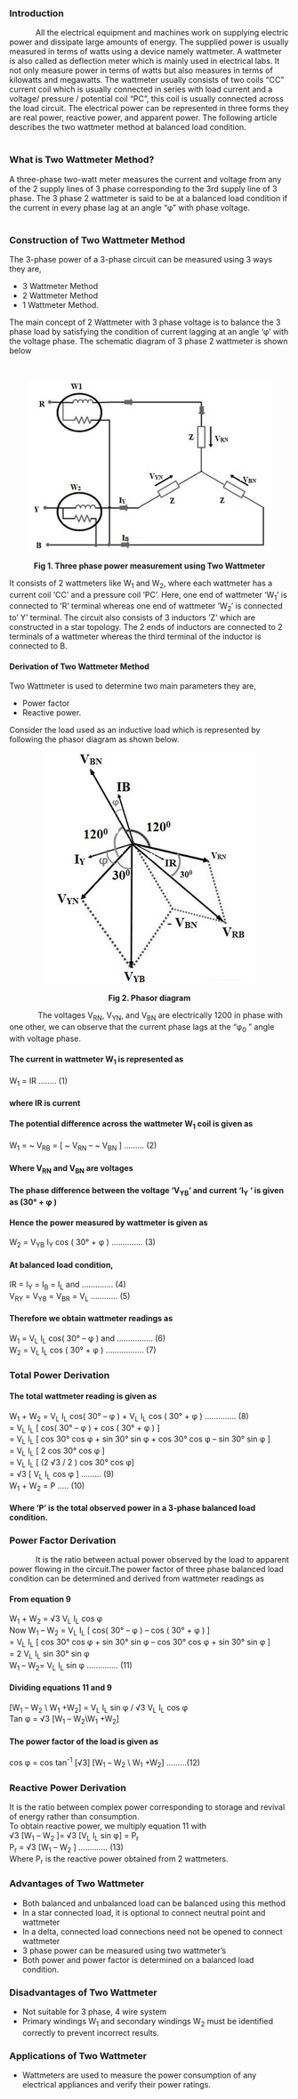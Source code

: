 ### Introduction
&nbsp;&nbsp;&nbsp;&nbsp;&nbsp;&nbsp;&nbsp;&nbsp;&nbsp;&nbsp;&nbsp;&nbsp;All the electrical equipment and machines work on supplying electric power and dissipate large amounts of energy. The supplied power is usually measured in terms of watts using a device namely wattmeter. A wattmeter is also called as deflection meter which is mainly used in electrical labs. It not only measure power in terms of watts but also measures in terms of kilowatts and megawatts. The wattmeter usually consists of two coils “CC” current coil which is usually connected in series with load current and a voltage/ pressure / potential coil “PC”, this coil is usually connected across the load circuit. The electrical power can be represented in three forms they are real power, reactive power, and apparent power. The following article describes the two wattmeter method at balanced load condition.<br><br>

### What is Two Wattmeter Method? 
A three-phase two-watt meter measures the current and voltage from any of the 2 supply lines of 3 phase corresponding to the 3rd supply line of 3 phase. The 3 phase 2 wattmeter is said to be at a balanced load condition if the current in every phase lag at an angle “φ” with phase voltage.<br><br>

### Construction of Two Wattmeter Method
  The 3-phase power of a 3-phase circuit can be measured using 3 ways they are,  
* 3 Wattmeter Method  
* 2 Wattmeter Method  
* 1 Wattmeter Method.<br>

The main concept of 2 Wattmeter with 3 phase voltage is to balance the 3 phase load by satisfying the condition of current lagging at an angle ‘φ’ with the voltage phase. The schematic diagram of 3 phase 2 wattmeter is shown below

<br> <center>![circuit](images/circuit1.png)  

**Fig 1. Three phase power measurement using Two Wattmeter**
</center>

 It consists of 2 wattmeters like W<sub>1</sub> and W<sub>2</sub>, where each wattmeter has a current coil ‘CC’ and a pressure coil ‘PC’. Here, one end of wattmeter ‘W<sub>1</sub>’ is connected to ‘R’ terminal whereas one end of wattmeter ’W<sub>2</sub>′ is connected to’ Y’ terminal. The circuit also consists of 3 inductors ‘Z’ which are constructed in a star topology. The 2 ends of inductors are connected to 2 terminals of a wattmeter whereas the third terminal of the inductor is connected to B.


#### **Derivation of Two Wattmeter Method**<br>
Two Wattmeter is used to determine two main parameters they are,
* Power factor
* Reactive power. <br>

Consider the load used as an inductive load which is represented by following the phasor diagram as shown below.
<br>

<center> 

![circuit](images/circuit2.png) 

**Fig 2. Phasor diagram**
</center>

&nbsp;&nbsp;&nbsp;&nbsp;&nbsp;&nbsp;&nbsp;&nbsp;&nbsp;&nbsp;&nbsp;&nbsp; The voltages V<sub>RN</sub>, V<sub>YN</sub>, and V<sub>BN</sub> are electrically 1200 in phase with one other, we can observe that the current phase lags at the “φ<sub>0</sub> ” angle with voltage phase.

#### The current in wattmeter W<sub>1</sub> is represented as
W<sub>1</sub> = IR …….. (1)
#### where IR is current

#### The potential difference across the wattmeter W<sub>1</sub> coil is given as
W<sub>1</sub> = ~ V<sub>RB</sub> = [ ~ V<sub>RN</sub> – ~ V<sub>BN</sub> ] ……… (2)  

#### Where  V<sub>RN</sub> and V<sub>BN</sub> are voltages
#### The phase difference between the voltage ‘V<sub>YB</sub>‘ and current ‘I<sub>Y</sub> ‘ is given as (30° + φ )
#### Hence the power measured by wattmeter is given as
W<sub>2</sub> = V<sub>YB</sub> I<sub>Y</sub> cos ( 30° + φ ) ………….. (3)  

#### At balanced load condition,

IR = I<sub>Y</sub> = I<sub>B</sub> = I<sub>L</sub> and ………….. (4)   
V<sub>RY</sub> = V<sub>YB</sub> = V<sub>BR</sub> = V<sub>L</sub> ………… (5)  

#### Therefore we obtain wattmeter readings as

W<sub>1</sub> = V<sub>L</sub> I<sub>L</sub> cos( 30° – φ ) and ……………. (6)  
W<sub>2</sub> = V<sub>L</sub> I<sub>L</sub> cos ( 30° + φ ) …………….. (7)   

### Total Power Derivation<br>
#### The total wattmeter reading is given as  
W<sub>1</sub> + W<sub>2</sub> = V<sub>L</sub> I<sub>L</sub> cos( 30° – φ ) + V<sub>L</sub> I<sub>L</sub> cos ( 30° + φ ) ………….. (8)  
= V<sub>L</sub> I<sub>L</sub> [ cos( 30° – φ ) + cos ( 30° + φ ) ]  
= V<sub>L</sub> I<sub>L</sub> [ cos 30° cos φ + sin 30° sin φ + cos 30° cos φ – sin 30° sin φ ]  
= V<sub>L</sub> I<sub>L</sub> [ 2 cos 30° cos φ ]  
= V<sub>L</sub> I<sub>L</sub> [ (2 √3 / 2 ) cos 30° cos φ]  
= √3  [ V<sub>L</sub> I<sub>L</sub> cos φ ]    ……… (9)  
W<sub>1</sub> + W<sub>2</sub> = P ….. (10)  
#### Where ‘P’ is the total observed power in a 3-phase balanced load condition.   


### Power Factor Derivation<br>

&nbsp;&nbsp;&nbsp;&nbsp;&nbsp;&nbsp;&nbsp;&nbsp;&nbsp;&nbsp;&nbsp;&nbsp;It is the ratio between actual power observed by the load to apparent power flowing in the circuit.The power factor of three phase balanced load condition can be determined and derived from wattmeter readings as  
#### From equation 9
W<sub>1</sub> + W<sub>2</sub> = √3 V<sub>L</sub> I<sub>L</sub> cos φ  
Now W<sub>1</sub> – W<sub>2</sub>  = V<sub>L</sub> I<sub>L</sub> [ cos( 30° – φ ) – cos ( 30° + φ ) ]  
= V<sub>L</sub> I<sub>L</sub> [ cos 30° cos φ + sin 30° sin φ – cos 30° cos φ + sin 30° sin φ ]  
= 2 V<sub>L</sub> I<sub>L</sub> sin 30° sin φ  
W<sub>1</sub> – W<sub>2</sub>= V<sub>L</sub> I<sub>L</sub> sin φ ………….. (11)  

#### Dividing equations 11 and 9

[W<sub>1</sub> – W<sub>2</sub> \ W<sub>1</sub> +W<sub>2</sub>] = V<sub>L</sub> I<sub>L</sub> sin φ / √3 V<sub>L</sub> I<sub>L</sub> cos φ      
Tan φ = √3 [W<sub>1</sub> – W<sub>2</sub>\W<sub>1</sub> +W<sub>2</sub>]  
#### The power factor of the load is given as 
cos φ = cos tan<sup>-1</sup> [√3] [W<sub>1</sub> – W<sub>2</sub> \ W<sub>1</sub> +W<sub>2</sub>] ………(12)  


### Reactive Power Derivation<br>
It is the ratio between complex power corresponding to storage and revival of energy rather than consumption.  
To obtain reactive power, we multiply equation 11 with  
√3 [W<sub>1</sub> – W<sub>2</sub> ]= √3 [V<sub>L</sub> I<sub>L</sub> sin φ] = P<sub>r</sub>   
P<sub>r</sub> = √3 [W<sub>1</sub> – W<sub>2</sub> ] …………. (13)      
Where P<sub>r</sub> is the reactive power obtained from 2 wattmeters. 

### Advantages of Two Wattmeter 

* Both balanced and unbalanced load can be balanced using this method
* In a star connected load, it is optional to connect neutral point and wattmeter
* In a delta, connected load connections need not be opened to connect wattmeter
* 3 phase power can be measured using two wattmeter’s
* Both power and power factor is determined on a balanced load condition.

### Disadvantages of Two Wattmeter
* Not suitable for 3 phase, 4 wire system
* Primary windings W<sub>1</sub> and secondary windings W<sub>2</sub> must be identified correctly to prevent incorrect results.  


### Applications of Two Wattmeter
* Wattmeters are used to measure the power consumption of any electrical appliances and verify their power ratings.